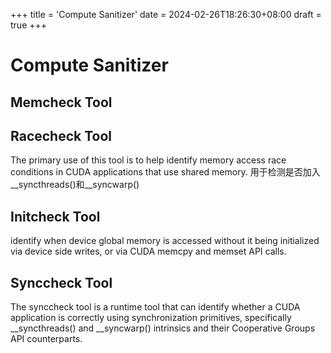 +++
title = 'Compute Sanitizer'
date = 2024-02-26T18:26:30+08:00
draft = true
+++

# Compute Sanitizer

## Memcheck Tool

## Racecheck Tool
The primary use of this tool is to help identify memory access race conditions in CUDA applications that use shared memory.
用于检测是否加入__syncthreads()和__syncwarp()

## Initcheck Tool
 identify when device global memory is accessed without it being initialized via device side writes, or via CUDA memcpy and memset API calls.
## Synccheck Tool
The synccheck tool is a runtime tool that can identify whether a CUDA application is correctly using synchronization primitives, specifically __syncthreads() and __syncwarp() intrinsics and their Cooperative Groups API counterparts.